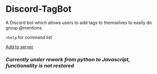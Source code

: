 # Discord-TagBot
A Discord bot which allows users to add tags to themselves to easily do group @mentions

`<help` for command list

[Add to server](https://discordapp.com/oauth2/authorize?client_id=200996121127026688&scope=bot&permissions=335891520)

### *Currently under rework from python to Javascript, functionality is not restored*